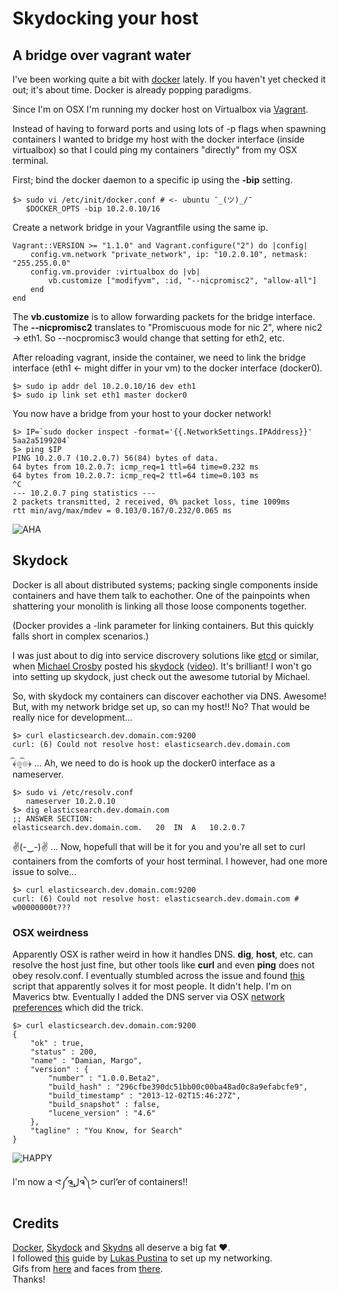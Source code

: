 # Skydocking your host

## A bridge over vagrant water

I've been working quite a bit with [docker](http://docker.io) lately. If you haven't yet checked it out; it's about time. Docker is already popping paradigms.

Since I'm on OSX I'm running my docker host on Virtualbox via [Vagrant](http://www.vagrantup.com/).

Instead of having to forward ports and using lots of -p flags when spawning containers I wanted to bridge my host with the docker interface (inside virtualbox) so that I could ping my containers "directly" from my OSX terminal.

First; bind the docker daemon to a specific ip using the **-bip** setting.

	$> sudo vi /etc/init/docker.conf # <- ubuntu ¯_(ツ)_/¯
	   $DOCKER_OPTS -bip 10.2.0.10/16
	 
Create a network bridge in your Vagrantfile using the same ip.

	Vagrant::VERSION >= "1.1.0" and Vagrant.configure("2") do |config|
		config.vm.network "private_network", ip: "10.2.0.10", netmask: "255.255.0.0"
		config.vm.provider :virtualbox do |vb|
			vb.customize ["modifyvm", :id, "--nicpromisc2", "allow-all"]
		end
	end

The **vb.customize** is to allow forwarding packets for the bridge interface. The **--nicpromisc2** translates to "Promiscuous mode for nic 2", where nic2 -> eth1. So --nocpromisc3 would change that setting for eth2, etc.

After reloading vagrant, inside the container, we need to link the bridge interface (eth1 <- might differ in your vm) to the docker interface (docker0).

	$> sudo ip addr del 10.2.0.10/16 dev eth1
	$> sudo ip link set eth1 master docker0
	
You now have a bridge from your host to your docker network!

	$> IP=`sudo docker inspect -format='{{.NetworkSettings.IPAddress}}' 5aa2a5199204`
	$> ping $IP
	PING 10.2.0.7 (10.2.0.7) 56(84) bytes of data.
	64 bytes from 10.2.0.7: icmp_req=1 ttl=64 time=0.232 ms
	64 bytes from 10.2.0.7: icmp_req=2 ttl=64 time=0.103 ms
	^C
	--- 10.2.0.7 ping statistics ---
	2 packets transmitted, 2 received, 0% packet loss, time 1009ms
	rtt min/avg/max/mdev = 0.103/0.167/0.232/0.065 ms

![AHA](https://raw2.github.com/jglovier/gifs/gh-pages/aha/aha.gif)

## Skydock

Docker is all about distributed systems; packing single components inside containers and have them talk to eachother. One of the painpoints when shattering your monolith is linking all those loose components together.

(Docker provides a -link parameter for linking containers. But this quickly falls short in complex scenarios.)

I was just about to dig into service discrovery solutions like [etcd](https://github.com/coreos/etcd) or similar, when [Michael Crosby](http://crosbymichael.com/) posted his [skydock](https://github.com/crosbymichael/skydock) ([video](https://www.youtube.com/watch?v=Nw42q1ofrV0)). It's brilliant! I won't go into setting up skydock, just check out the awesome tutorial by Michael.

So, with skydock my containers can discover eachother via DNS. Awesome! But, with my network bridge set up, so can my host!! No? That would be really nice for development...

	$> curl elasticsearch.dev.domain.com:9200
	curl: (6) Could not resolve host: elasticsearch.dev.domain.com

﴾͡๏̯͡๏﴿ ... Ah, we need to do is hook up the docker0 interface as a nameserver.

	$> sudo vi /etc/resolv.conf
	   nameserver 10.2.0.10
	$> dig elasticsearch.dev.domain.com
	;; ANSWER SECTION:
	elasticsearch.dev.domain.com.	20	IN	A	10.2.0.7

✌(-‿-)✌ ... Now, hopefull that will be it for you and you're all set to curl containers from the comforts of your host terminal. I however, had one more issue to solve...

	$> curl elasticsearch.dev.domain.com:9200
	curl: (6) Could not resolve host: elasticsearch.dev.domain.com # w00000000t???

### OSX weirdness

Apparently OSX is rather weird in how it handles DNS. **dig**, **host**, etc. can resolve the host just fine, but other tools like **curl** and even **ping** does not obey resolv.conf. I eventually stumbled across the issue and found [this](https://github.com/michthom/AlwaysAppendSearchDomains) script that apparently solves it for most people. It didn't help. I'm on Maverics btw. Eventually I added the DNS server via OSX [network preferences](http://support.apple.com/kb/PH14159) which did the trick.

	$> curl elasticsearch.dev.domain.com:9200
	{
  		"ok" : true,
  		"status" : 200,
  		"name" : "Damian, Margo",
  		"version" : {
    		"number" : "1.0.0.Beta2",
    		"build_hash" : "296cfbe390dc51bb00c00ba48ad0c8a9efabcfe9",
    		"build_timestamp" : "2013-12-02T15:46:27Z",
    		"build_snapshot" : false,
    		"lucene_version" : "4.6"
  		},
  		"tagline" : "You Know, for Search"
	}

![HAPPY](http://i0.kym-cdn.com/profiles/icons/big/000/055/347/1313845263510.gif)

I'm now a ᕙ༼ຈل͜ຈ༽ᕗ curl’er of containers!!

## Credits

[Docker](http://docker.io), [Skydock](https://github.com/crosbymichael/skydock) and [Skydns](https://github.com/skynetservices/skydns) all deserve a big fat ♥.  
I followed [this](https://blog.codecentric.de/en/2014/01/docker-networking-made-simple-3-ways-connect-lxc-containers/) guide by [Lukas Pustina](https://twitter.com/drivebytesting) to set up my networking.  
Gifs from [here](https://github.com/jglovier/gifs) and faces from [there](https://github.com/maxogden/cool-ascii-faces).  
Thanks!